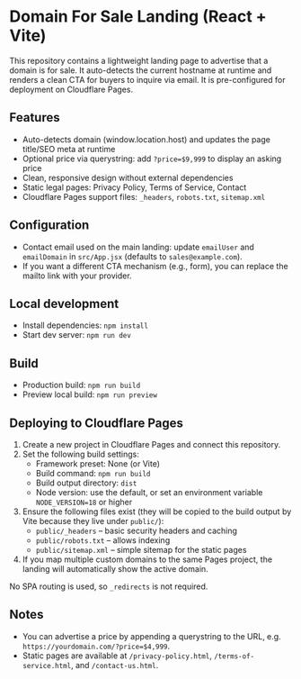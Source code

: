 # Domain For Sale Landing (React + Vite)

This repository contains a lightweight landing page to advertise that a domain is for sale. It auto-detects the current hostname at runtime and renders a clean CTA for buyers to inquire via email. It is pre-configured for deployment on Cloudflare Pages.

## Features
- Auto-detects domain (window.location.host) and updates the page title/SEO meta at runtime
- Optional price via querystring: add `?price=$9,999` to display an asking price
- Clean, responsive design without external dependencies
- Static legal pages: Privacy Policy, Terms of Service, Contact
- Cloudflare Pages support files: `_headers`, `robots.txt`, `sitemap.xml`

## Configuration
- Contact email used on the main landing: update `emailUser` and `emailDomain` in `src/App.jsx` (defaults to `sales@example.com`).
- If you want a different CTA mechanism (e.g., form), you can replace the mailto link with your provider.

## Local development
- Install dependencies: `npm install`
- Start dev server: `npm run dev`

## Build
- Production build: `npm run build`
- Preview local build: `npm run preview`

## Deploying to Cloudflare Pages
1. Create a new project in Cloudflare Pages and connect this repository.
2. Set the following build settings:
   - Framework preset: None (or Vite)
   - Build command: `npm run build`
   - Build output directory: `dist`
   - Node version: use the default, or set an environment variable `NODE_VERSION=18` or higher
3. Ensure the following files exist (they will be copied to the build output by Vite because they live under `public/`):
   - `public/_headers` – basic security headers and caching
   - `public/robots.txt` – allows indexing
   - `public/sitemap.xml` – simple sitemap for the static pages
4. If you map multiple custom domains to the same Pages project, the landing will automatically show the active domain.

No SPA routing is used, so `_redirects` is not required.

## Notes
- You can advertise a price by appending a querystring to the URL, e.g. `https://yourdomain.com/?price=$4,999`.
- Static pages are available at `/privacy-policy.html`, `/terms-of-service.html`, and `/contact-us.html`.
